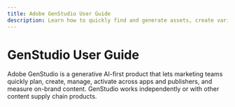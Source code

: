 ```yaml
---
title: Adobe GenStudio User Guide
description: Learn how to quickly find and generate assets, create variations, and optimize experiences based on real-time content performance insights.
---
```


# GenStudio User Guide

Adobe GenStudio is a generative AI-first product that lets marketing teams quickly plan, create, manage, activate across apps and publishers, and measure on-brand content. GenStudio works independently or with other content supply chain products.
